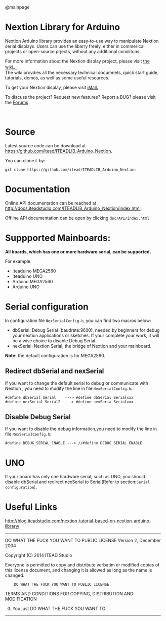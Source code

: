@mainpage

# Nextion Library for Arduino 

Nextion Arduino library provides an easy-to-use way to manipulate Nextion serial displays. 
Users can use the libarry freely, either in commerical projects or open-source prjects,  without any additional condiitons. 

For more information about the Nextion display project, please visit [the wiki。](http://wiki.iteadstudio.com/Nextion_HMI_Solution)  
The wiki provdies all the necessary technical documnets, quick start guide, tutorials, demos, as well as some useful resources.

To get your Nextion display, please visit [iMall.](http://imall.itead.cc/display/nextion.html)

To discuss the project?  Request new features?  Report a BUG? please visit the [Forums](http://support.iteadstudio.com/discussions/1000058038)

​
# Source 

Latest source code can be download at https://github.com/itead/ITEADLIB_Arduino_Nextion.

You can clone it by:

    git clone https://github.com/itead/ITEADLIB_Arduino_Nextion

# Documentation

Online API documentation can be reached at <http://docs.iteadstudio.com/ITEADLIB_Arduino_Nextion/index.html>.

Offline API documentation can be open by clicking `doc/API/index.html`.


# Suppported Mainboards:

**All boards, which has one or more hardware serial, can be supported.**

For example:

  - Iteaduino MEGA2560
  - Iteaduino UNO
  - Arduino MEGA2560
  - Arduino UNO

# Serial configuration

In configuration file `NexSerialConfig.h`, you can find two macros below:

  - dbSerial: Debug Serial (baudrate:9600), needed by beginners for debug your nextion applications or sketches. If
              your complete your work, it will be a wise choice to disable Debug Serial.
  - nexSerial: Nextion Serial, the bridge of Nextion and your mainboard.

**Note:** the default configuration is for MEGA2560.

## Redirect dbSerial and nexSerial

If you want to change the default serial to debug or communicate with Nextion ,
you need to modify the line in file `NexSerialConfig.h`:

	#define dbSerial Serial    ---> #define dbSerial Serialxxx
    #define nexSerial Serial2  ---> #define nexSeria Serialxxx

## Disable Debug Serial

If you want to disable the debug information,you need to modify the line in file 
`NexSerialConfig.h`:

    #define DEBUG_SERIAL_ENABLE ---> //#define DEBUG_SERIAL_ENABLE

# UNO

If your board has only one hardware serial, such as UNO, you should disable 
dbSerial and redirect nexSerial to Serial(Refer to section:`Serial configuration`). 

# Useful Links

<http://blog.iteadstudio.com/nextion-tutorial-based-on-nextion-arduino-library/>

-------------------------------------------------------------------------------


 DO WHAT THE FUCK YOU WANT TO PUBLIC LICENSE 
        Version 2, December 2004 

 Copyright (C) 2014 ITEAD Studio

 Everyone is permitted to copy and distribute verbatim or modified 
 copies of this license document, and changing it is allowed as long 
 as the name is changed. 

        DO WHAT THE FUCK YOU WANT TO PUBLIC LICENSE 
        
   TERMS AND CONDITIONS FOR COPYING, DISTRIBUTION AND MODIFICATION 

  0. You just DO WHAT THE FUCK YOU WANT TO.


-------------------------------------------------------------------------------
